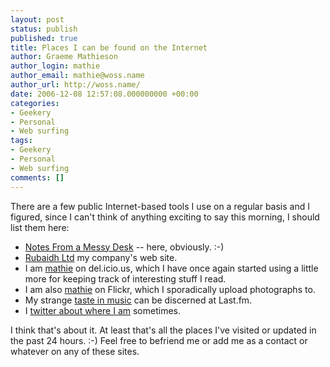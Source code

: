 ```yaml
---
layout: post
status: publish
published: true
title: Places I can be found on the Internet
author: Graeme Mathieson
author_login: mathie
author_email: mathie@woss.name
author_url: http://woss.name/
date: 2006-12-08 12:57:08.000000000 +00:00
categories:
- Geekery
- Personal
- Web surfing
tags:
- Geekery
- Personal
- Web surfing
comments: []
---
```

There are a few public Internet-based tools I use on a regular basis and I figured, since I can't think of anything exciting to say this morning, I should list them here:

* [Notes From a Messy Desk](http://woss.name/) -- here, obviously. :-)
* [Rubaidh Ltd](http://www.rubaidh.com/) my company's web site.
* I am [mathie](http://del.icio.us/mathie) on del.icio.us, which I have once again started using a little more for keeping track of interesting stuff I read.
* I am also [mathie](http://www.flickr.com/photos/mathie/) on Flickr, which I sporadically upload photographs to.
* My strange [taste in music](http://www.last.fm/user/mathie_wossname/) can be discerned at Last.fm.
* I [twitter about where I am](http://twitter.com/mathie) sometimes.

I think that's about it.  At least that's all the places I've visited or updated in the past 24 hours. :-)  Feel free to befriend me or add me as a contact or whatever on any of these sites.
